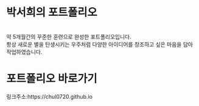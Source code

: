 <h1>박서희의 포트폴리오</h1>
<br>
약 5개월간의 꾸준한 훈련으로 완성한 포트폴리오입니다. <br>
항상 새로운 별을 탄생시키는 우주처럼 다양한 아이디어를 창조하고 싶은 마음을 담아 작업하였습니다.
<br>
<h1>포트폴리오 바로가기</h1>
링크주소:https://chul0720.github.io
